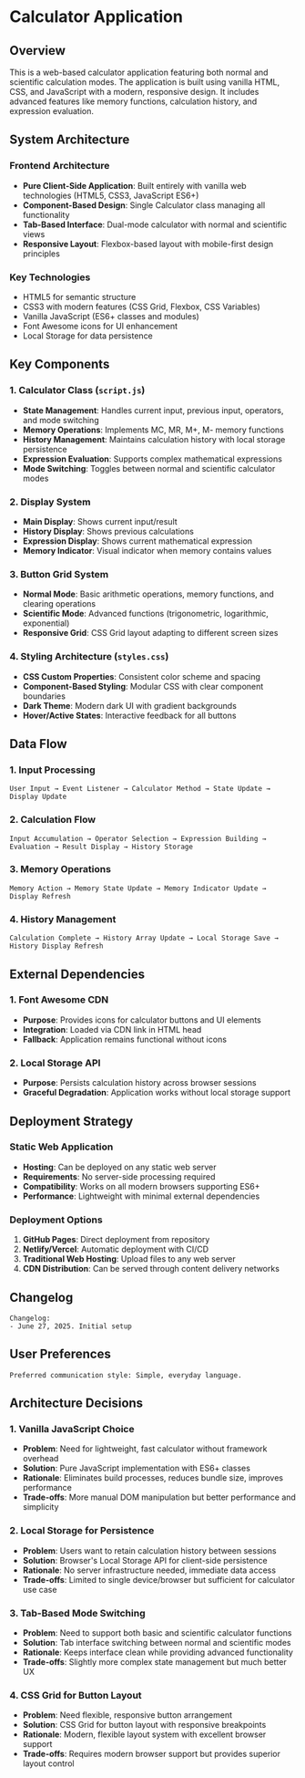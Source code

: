 # Calculator Application

## Overview

This is a web-based calculator application featuring both normal and scientific calculation modes. The application is built using vanilla HTML, CSS, and JavaScript with a modern, responsive design. It includes advanced features like memory functions, calculation history, and expression evaluation.

## System Architecture

### Frontend Architecture
- **Pure Client-Side Application**: Built entirely with vanilla web technologies (HTML5, CSS3, JavaScript ES6+)
- **Component-Based Design**: Single Calculator class managing all functionality
- **Tab-Based Interface**: Dual-mode calculator with normal and scientific views
- **Responsive Layout**: Flexbox-based layout with mobile-first design principles

### Key Technologies
- HTML5 for semantic structure
- CSS3 with modern features (CSS Grid, Flexbox, CSS Variables)
- Vanilla JavaScript (ES6+ classes and modules)
- Font Awesome icons for UI enhancement
- Local Storage for data persistence

## Key Components

### 1. Calculator Class (`script.js`)
- **State Management**: Handles current input, previous input, operators, and mode switching
- **Memory Operations**: Implements MC, MR, M+, M- memory functions
- **History Management**: Maintains calculation history with local storage persistence
- **Expression Evaluation**: Supports complex mathematical expressions
- **Mode Switching**: Toggles between normal and scientific calculator modes

### 2. Display System
- **Main Display**: Shows current input/result
- **History Display**: Shows previous calculations
- **Expression Display**: Shows current mathematical expression
- **Memory Indicator**: Visual indicator when memory contains values

### 3. Button Grid System
- **Normal Mode**: Basic arithmetic operations, memory functions, and clearing operations
- **Scientific Mode**: Advanced functions (trigonometric, logarithmic, exponential)
- **Responsive Grid**: CSS Grid layout adapting to different screen sizes

### 4. Styling Architecture (`styles.css`)
- **CSS Custom Properties**: Consistent color scheme and spacing
- **Component-Based Styling**: Modular CSS with clear component boundaries
- **Dark Theme**: Modern dark UI with gradient backgrounds
- **Hover/Active States**: Interactive feedback for all buttons

## Data Flow

### 1. Input Processing
```
User Input → Event Listener → Calculator Method → State Update → Display Update
```

### 2. Calculation Flow
```
Input Accumulation → Operator Selection → Expression Building → Evaluation → Result Display → History Storage
```

### 3. Memory Operations
```
Memory Action → Memory State Update → Memory Indicator Update → Display Refresh
```

### 4. History Management
```
Calculation Complete → History Array Update → Local Storage Save → History Display Refresh
```

## External Dependencies

### 1. Font Awesome CDN
- **Purpose**: Provides icons for calculator buttons and UI elements
- **Integration**: Loaded via CDN link in HTML head
- **Fallback**: Application remains functional without icons

### 2. Local Storage API
- **Purpose**: Persists calculation history across browser sessions
- **Graceful Degradation**: Application works without local storage support

## Deployment Strategy

### Static Web Application
- **Hosting**: Can be deployed on any static web server
- **Requirements**: No server-side processing required
- **Compatibility**: Works on all modern browsers supporting ES6+
- **Performance**: Lightweight with minimal external dependencies

### Deployment Options
1. **GitHub Pages**: Direct deployment from repository
2. **Netlify/Vercel**: Automatic deployment with CI/CD
3. **Traditional Web Hosting**: Upload files to any web server
4. **CDN Distribution**: Can be served through content delivery networks

## Changelog

```
Changelog:
- June 27, 2025. Initial setup
```

## User Preferences

```
Preferred communication style: Simple, everyday language.
```

## Architecture Decisions

### 1. Vanilla JavaScript Choice
- **Problem**: Need for lightweight, fast calculator without framework overhead
- **Solution**: Pure JavaScript implementation with ES6+ classes
- **Rationale**: Eliminates build processes, reduces bundle size, improves performance
- **Trade-offs**: More manual DOM manipulation but better performance and simplicity

### 2. Local Storage for Persistence
- **Problem**: Users want to retain calculation history between sessions
- **Solution**: Browser's Local Storage API for client-side persistence
- **Rationale**: No server infrastructure needed, immediate data access
- **Trade-offs**: Limited to single device/browser but sufficient for calculator use case

### 3. Tab-Based Mode Switching
- **Problem**: Need to support both basic and scientific calculator functions
- **Solution**: Tab interface switching between normal and scientific modes
- **Rationale**: Keeps interface clean while providing advanced functionality
- **Trade-offs**: Slightly more complex state management but much better UX

### 4. CSS Grid for Button Layout
- **Problem**: Need flexible, responsive button arrangement
- **Solution**: CSS Grid for button layout with responsive breakpoints
- **Rationale**: Modern, flexible layout system with excellent browser support
- **Trade-offs**: Requires modern browser support but provides superior layout control